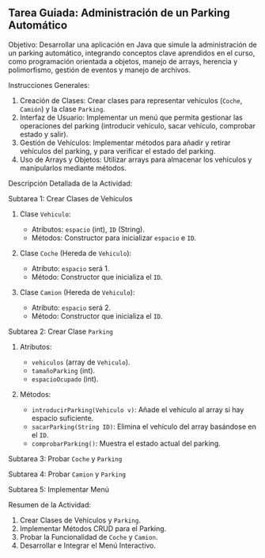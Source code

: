 ## Tarea Guiada: Administración de un Parking Automático

Objetivo: Desarrollar una aplicación en Java que simule la administración de un parking automático, integrando conceptos clave aprendidos en el curso, como programación orientada a objetos, manejo de arrays, herencia y polimorfismo, gestión de eventos y manejo de archivos.

 Instrucciones Generales:

1. Creación de Clases: Crear clases para representar vehículos (`Coche`, `Camión`) y la clase `Parking`.
2. Interfaz de Usuario: Implementar un menú que permita gestionar las operaciones del parking (introducir vehículo, sacar vehículo, comprobar estado y salir).
3. Gestión de Vehículos: Implementar métodos para añadir y retirar vehículos del parking, y para verificar el estado del parking.
4. Uso de Arrays y Objetos: Utilizar arrays para almacenar los vehículos y manipularlos mediante métodos.

 Descripción Detallada de la Actividad:

 Subtarea 1: Crear Clases de Vehículos

1. Clase `Vehiculo`:
   - Atributos: `espacio` (int), `ID` (String).
   - Métodos: Constructor para inicializar `espacio` e `ID`.

2. Clase `Coche` (Hereda de `Vehiculo`):
   - Atributo: `espacio` será 1.
   - Método: Constructor que inicializa el `ID`.

3. Clase `Camion` (Hereda de `Vehiculo`):
   - Atributo: `espacio` será 2.
   - Método: Constructor que inicializa el `ID`.

 Subtarea 2: Crear Clase `Parking`

1. Atributos:
   - `vehiculos` (array de `Vehiculo`).
   - `tamañoParking` (int).
   - `espacioOcupado` (int).

2. Métodos:
   - `introducirParking(Vehiculo v)`: Añade el vehículo al array si hay espacio suficiente.
   - `sacarParking(String ID)`: Elimina el vehículo del array basándose en el `ID`.
   - `comprobarParking()`: Muestra el estado actual del parking.

 Subtarea 3: Probar `Coche` y `Parking`

 Subtarea 4: Probar `Camion` y `Parking`

 Subtarea 5: Implementar Menú

 Resumen de la Actividad:

1. Crear Clases de Vehículos y `Parking`.
2. Implementar Métodos CRUD para el Parking.
3. Probar la Funcionalidad de `Coche` y `Camion`.
4. Desarrollar e Integrar el Menú Interactivo.
